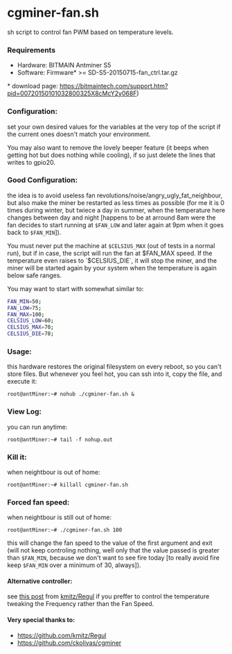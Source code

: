 # cgminer-fan.sh
sh script to control fan PWM based on temperature levels. 
### Requirements
- Hardware: BITMAIN Antminer S5
- Software: Firmware* >= SD-S5-20150715-fan_ctrl.tar.gz

\* download page: https://bitmaintech.com/support.htm?pid=00720150101032800325X8cMcY2y068F)
### Configuration:
set your own desired values for the variables at the very top of the script if the current ones doesn't match your environment.

You may also want to remove the lovely beeper feature (it beeps when getting hot but does nothing while cooling), if so just delete the lines that writes to gpio20.
### Good Configuration:
the idea is to avoid useless fan revolutions/noise/angry_ugly_fat_neighbour, but also make the miner be restarted as less times as possible (for me it is 0 times during winter, but twiece a day in summer, when the temperature here changes between day and night [happens to be at arround 8am were the fan decides to start running at `$FAN_LOW` and later again at 9pm when it goes back to `$FAN_MIN`]).

You must never put the machine at `$CELSIUS_MAX` (out of tests in a normal run), but if in case, the script will run the fan at $FAN_MAX speed. If the temperature even raises to `$CELSIUS_DIE`, it will stop the miner, and the miner will be started again by your system when the temperature is again below safe ranges.

You may want to start with somewhat similar to:
```bash
FAN_MIN=50;
FAN_LOW=75;
FAN_MAX=100;
CELSIUS_LOW=60;
CELSIUS_MAX=70;
CELSIUS_DIE=78;
```
### Usage:
this hardware restores the original filesystem on every reboot, so you can't store files. But whenever you feel hot, you can ssh into it, copy the file, and execute it:
```
root@antMiner:~# nohub ./cgminer-fan.sh &
```
### View Log:
you can run anytime:
```
root@antMiner:~# tail -f nohup.out
```
### Kill it:
when neightbour is out of home:
```
root@antMiner:~# killall cgminer-fan.sh
```
### Forced fan speed:
when neightbour is still out of home:
```
root@antMiner:~# ./cgminer-fan.sh 100
```
this will change the fan speed to the value of the first argument and exit (will not keep controling nothing, well only that the value passed is greater than `$FAN_MIN`, because we don't want to see fire today [to really avoid fire keep `$FAN_MIN` over a minimum of 30, always]).
#### Alternative controller:
see [this post](https://jomcflyatwork.wordpress.com/2015/07/13/shell-script-for-antminer-s5-temperature-regulation/) from  [kmitz/Regul](https://github.com/kmitz/Regul) if you preffer to control the temperature tweaking the Frequency rather than the Fan Speed.
#### Very special thanks to:
- https://github.com/kmitz/Regul
- https://github.com/ckolivas/cgminer

